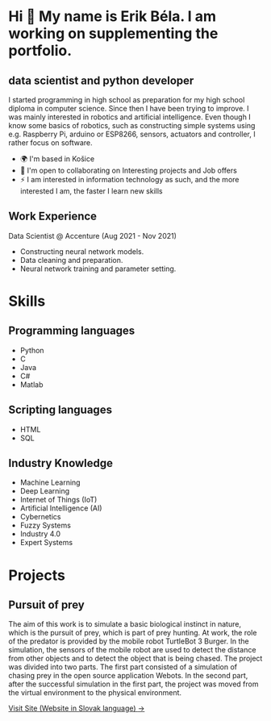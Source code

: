 Hi 👋 My name is Erik Béla. I am working on supplementing the portfolio.
==========================

data scientist and python developer
-----------------------------------

I started programming in high school as preparation for my high school diploma in computer science. Since then I have been trying to improve. I was mainly interested in robotics and artificial intelligence. Even though I know some basics of robotics, such as constructing simple systems using e.g. Raspberry Pi, arduino or ESP8266, sensors, actuators and controller, I rather focus on software.

*   🌍  I'm based in Košice
*   🤝  I'm open to collaborating on Interesting projects and Job offers
*   ⚡  I am interested in information technology as such, and the more interested I am, the faster I learn new skills
  
Work Experience
----------------

Data Scientist @ Accenture (Aug 2021 - Nov 2021)
*  Constructing neural network models.
*  Data cleaning and preparation.
*  Neural network training and parameter setting.

Skills
=======

Programming languages
---------------------

* Python
* C
* Java
* C#
* Matlab

Scripting languages
-------------------

* HTML
* SQL

Industry Knowledge
------------------

* Machine Learning
* Deep Learning
* Internet of Things (IoT)
* Artificial Intelligence (AI)
* Cybernetics
* Fuzzy Systems
* Industry 4.0
* Expert Systems

Projects
==========================

Pursuit of prey
----------------

The aim of this work is to simulate a basic biological instinct in nature, which is the pursuit of prey, which is part of prey hunting. At work, the role of the predator is provided by the mobile robot TurtleBot 3 Burger. In the simulation, the sensors of the mobile robot are used to detect the distance from other objects and to detect the object that is being chased. The project was divided into two parts. The first part consisted of a simulation of chasing prey in the open source application Webots. In the second part, after the successful simulation in the first part, the project was moved from the virtual environment to the physical environment.

<a href="https://sites.google.com/view/ismr-zadanie/domov" target="_blank"> Visit Site (Website in Slovak language) <span>&rarr;</span> </a>
    

